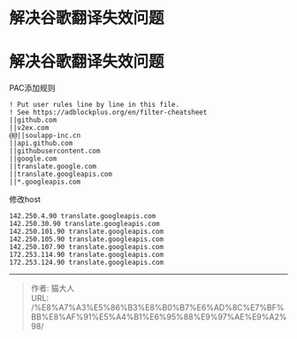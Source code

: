 # 解决谷歌翻译失效问题

# 解决谷歌翻译失效问题

PAC添加规则
```
! Put user rules line by line in this file.
! See https://adblockplus.org/en/filter-cheatsheet
||github.com
||v2ex.com
@@||soulapp-inc.cn
||api.github.com
||githubusercontent.com
||google.com
||translate.google.com
||translate.googleapis.com
||*.googleapis.com
```
修改host
```
142.250.4.90 translate.googleapis.com
142.250.30.90 translate.googleapis.com
142.250.101.90 translate.googleapis.com
142.250.105.90 translate.googleapis.com
142.250.107.90 translate.googleapis.com
172.253.114.90 translate.googleapis.com
172.253.124.90 translate.googleapis.com
```

---

> 作者: 猫大人  
> URL: /%E8%A7%A3%E5%86%B3%E8%B0%B7%E6%AD%8C%E7%BF%BB%E8%AF%91%E5%A4%B1%E6%95%88%E9%97%AE%E9%A2%98/  

